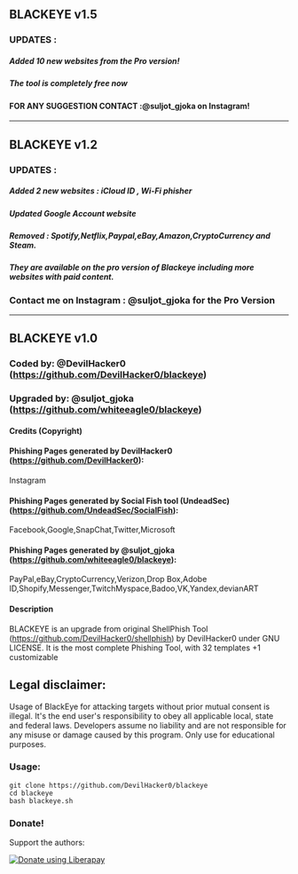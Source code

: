 ## BLACKEYE v1.5
### UPDATES :
##### Added 10 new websites from the Pro version!
##### The tool is completely free now
####  FOR ANY SUGGESTION CONTACT :@suljot_gjoka on Instagram!

-----------------------------------------------------------------------------------------------------------------------------


## BLACKEYE v1.2
### UPDATES :
##### Added 2 new websites : iCloud ID , Wi-Fi phisher
##### Updated Google Account website
##### Removed : Spotify,Netflix,Paypal,eBay,Amazon,CryptoCurrency and Steam.
##### They are available on the pro version of Blackeye including more websites with paid content.
###   Contact me on Instagram : @suljot_gjoka for the Pro Version

-----------------------------------------------------------------------------------------------------------------------------

## BLACKEYE v1.0
### Coded by: @DevilHacker0 (https://github.com/DevilHacker0/blackeye)
### Upgraded by: @suljot_gjoka (https://github.com/whiteeagle0/blackeye)

#### Credits (Copyright)
#### Phishing Pages generated by DevilHacker0 (https://github.com/DevilHacker0):
Instagram
#### Phishing Pages generated by Social Fish tool (UndeadSec) (https://github.com/UndeadSec/SocialFish):
Facebook,Google,SnapChat,Twitter,Microsoft
#### Phishing Pages generated by @suljot_gjoka (https://github.com/whiteeagle0/blackeye):
PayPal,eBay,CryptoCurrency,Verizon,Drop Box,Adobe ID,Shopify,Messenger,TwitchMyspace,Badoo,VK,Yandex,devianART

#### Description
BLACKEYE is an upgrade from original ShellPhish Tool (https://github.com/DevilHacker0/shellphish) by DevilHacker0 under GNU LICENSE. It is the most complete Phishing Tool,  with 32 templates +1 customizable

## Legal disclaimer:
Usage of BlackEye for attacking targets without prior mutual consent is illegal. It's the end user's responsibility to obey all applicable local, state and federal laws. Developers assume no liability and are not responsible for any misuse or damage caused by this program. Only use for educational purposes.


### Usage:
```
git clone https://github.com/DevilHacker0/blackeye
cd blackeye
bash blackeye.sh
```


### Donate!
Support the authors:

<noscript><a href="https://liberapay.com/DevilHacker0/donate"><img alt="Donate using Liberapay" src="https://liberapay.com/assets/widgets/donate.svg"></a></noscript>


